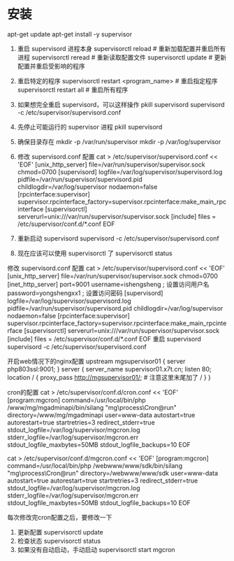 # 安装

apt-get update
apt-get install -y supervisor

1. 重启 supervisord 进程本身
supervisorctl reload   # 重新加载配置并重启所有进程
supervisorctl reread   # 重新读取配置文件
supervisorctl update   # 更新配置并重启受影响的程序
2. 重启特定的程序
supervisorctl restart <program_name>   # 重启指定程序
supervisorctl restart all              # 重启所有程序
3. 如果想完全重启 supervisord，可以这样操作
pkill supervisord
supervisord -c /etc/supervisor/supervisord.conf

1. 先停止可能运行的 supervisor 进程
pkill supervisord
2. 确保目录存在
mkdir -p /var/run/supervisor
mkdir -p /var/log/supervisor
3. 修改 supervisord.conf 配置
cat > /etc/supervisor/supervisord.conf << 'EOF'
[unix_http_server]
file=/var/run/supervisor/supervisor.sock
chmod=0700
[supervisord]
logfile=/var/log/supervisor/supervisord.log
pidfile=/var/run/supervisor/supervisord.pid
childlogdir=/var/log/supervisor
nodaemon=false
[rpcinterface:supervisor]
supervisor.rpcinterface_factory=supervisor.rpcinterface:make_main_rpcinterface
[supervisorctl]
serverurl=unix:///var/run/supervisor/supervisor.sock
[include]
files = /etc/supervisor/conf.d/*.conf
EOF
4. 重新启动 supervisord
supervisord -c /etc/supervisor/supervisord.conf
5. 现在应该可以使用 supervisorctl 了
supervisorctl status

修改 supervisord.conf 配置
cat > /etc/supervisor/supervisord.conf << 'EOF'
[unix_http_server]
file=/var/run/supervisor/supervisor.sock
chmod=0700
[inet_http_server]
port=9001
username=ishengsheng        ; 设置访问用户名
password=yongshengxx1      ; 设置访问密码
[supervisord]
logfile=/var/log/supervisor/supervisord.log
pidfile=/var/run/supervisor/supervisord.pid
childlogdir=/var/log/supervisor
nodaemon=false
[rpcinterface:supervisor]
supervisor.rpcinterface_factory=supervisor.rpcinterface:make_main_rpcinterface
[supervisorctl]
serverurl=unix:///var/run/supervisor/supervisor.sock
[include]
files = /etc/supervisor/conf.d/*.conf
EOF
重启 supervisord
supervisord -c /etc/supervisor/supervisord.conf

开启web情况下的nginx配置
upstream mgsupervisor01 {
    server php803ssl:9001;
}
server {
    server_name supervisor01.x7t.cn;
    listen 80;
    location / {
        proxy_pass <http://mgsupervisor01/>;  # 注意这里末尾加了 /
    }
}

cron的配置
cat > /etc/supervisor/conf.d/cron.conf << 'EOF'
[program:mgcron]
command=/usr/local/bin/php /www/mg/mgadminapi/bin/silang "mg\process\Cron@run"
directory=/www/mg/mgadminapi
user=www-data
autostart=true
autorestart=true
startretries=3
redirect_stderr=true
stdout_logfile=/var/log/supervisor/mgcron.log
stderr_logfile=/var/log/supervisor/mgcron.err
stdout_logfile_maxbytes=50MB
stdout_logfile_backups=10
EOF

cat > /etc/supervisor/conf.d/mgcron.conf << 'EOF'
[program:mgcron]
command=/usr/local/bin/php /webwww/www/sdk/bin/silang "mg\process\Cron@run"
directory=/webwww/www/sdk
user=www-data
autostart=true
autorestart=true
startretries=3
redirect_stderr=true
stdout_logfile=/var/log/supervisor/mgcron.log
stderr_logfile=/var/log/supervisor/mgcron.err
stdout_logfile_maxbytes=50MB
stdout_logfile_backups=10
EOF

每次修改完cron配置之后，要修改一下

1. 更新配置
supervisorctl update
2. 检查状态
supervisorctl status
3. 如果没有自动启动，手动启动
supervisorctl start mgcron
